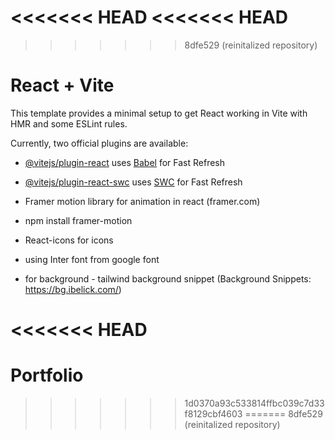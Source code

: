 <<<<<<< HEAD
<<<<<<< HEAD
=======
>>>>>>> 8dfe529 (reinitalized repository)
# React + Vite

This template provides a minimal setup to get React working in Vite with HMR and some ESLint rules.

Currently, two official plugins are available:

- [@vitejs/plugin-react](https://github.com/vitejs/vite-plugin-react/blob/main/packages/plugin-react/README.md) uses [Babel](https://babeljs.io/) for Fast Refresh
- [@vitejs/plugin-react-swc](https://github.com/vitejs/vite-plugin-react-swc) uses [SWC](https://swc.rs/) for Fast Refresh



- Framer motion library  for animation in react (framer.com)
- npm install framer-motion
- React-icons for icons
- using Inter font from google font 
- for background - tailwind background snippet (Background Snippets: https://bg.ibelick.com/)

<<<<<<< HEAD
=======
# Portfolio
>>>>>>> 1d0370a93c533814ffbc039c7d33f8129cbf4603
=======
>>>>>>> 8dfe529 (reinitalized repository)
